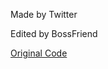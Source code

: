 Made by Twitter


Edited by BossFriend

[Original Code](https://github.com/twitter/twemoji/blob/master/src/test/preview.html)